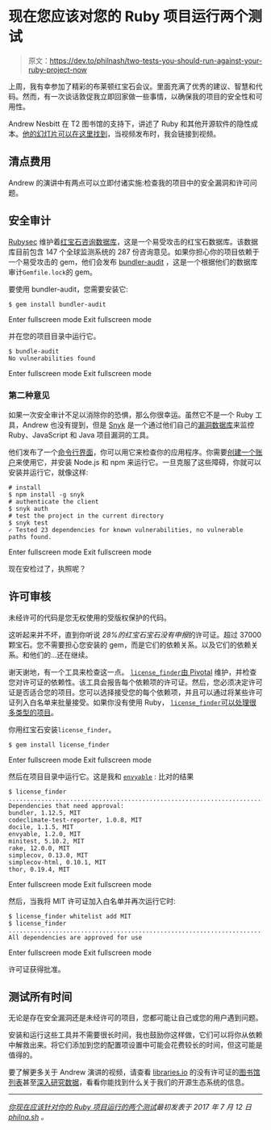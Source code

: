 # 现在您应该对您的 Ruby 项目运行两个测试

> 原文：<https://dev.to/philnash/two-tests-you-should-run-against-your-ruby-project-now>

上周，我有幸参加了精彩的布莱顿红宝石会议。里面充满了优秀的建议、智慧和代码。然而，有一次谈话敦促我立即回家做一些事情，以确保我的项目的安全性和可用性。

Andrew Nesbitt 在 T2 图书馆的支持下，讲述了 Ruby 和其他开源软件的隐性成本。[他的幻灯片可以在这里找到](https://speakerdeck.com/andrew/can-my-friends-come-too)，当视频发布时，我会链接到视频。

## 清点费用

Andrew 的演讲中有两点可以立即付诸实施:检查我的项目中的安全漏洞和许可问题。

## 安全审计

[Rubysec](https://rubysec.com/) 维护着[红宝石咨询数据库](https://github.com/rubysec/ruby-advisory-db)，这是一个易受攻击的红宝石数据库。该数据库目前包含 147 个全球监测系统的 287 份咨询意见。如果你担心你的项目依赖于一个易受攻击的 gem，他们会发布 [bundler-audit](https://github.com/rubysec/bundler-audit) ，这是一个根据他们的数据库审计`Gemfile.lock`的 gem。

要使用 bundler-audit，您需要安装它:

```
$ gem install bundler-audit 
```

Enter fullscreen mode Exit fullscreen mode

并在您的项目目录中运行它。

```
$ bundle-audit
No vulnerabilities found 
```

Enter fullscreen mode Exit fullscreen mode

### 第二种意见

如果一次安全审计不足以消除你的恐惧，那么你很幸运。虽然它不是一个 Ruby 工具，Andrew 也没有提到，但是 [Snyk](https://snyk.io/) 是一个通过他们自己的[漏洞数据库](https://snyk.io/vuln/)来监控 Ruby、JavaScript 和 Java 项目漏洞的工具。

他们发布了一个[命令行界面](https://snyk.io/docs/using-snyk)，你可以用它来检查你的应用程序。你需要[创建一个账户](https://snyk.io/signup)来使用它，并安装 Node.js 和 npm 来运行它。一旦克服了这些障碍，你就可以安装并运行它，就像这样:

```
# install
$ npm install -g snyk
# authenticate the client
$ snyk auth
# test the project in the current directory
$ snyk test
✓ Tested 23 dependencies for known vulnerabilities, no vulnerable paths found. 
```

Enter fullscreen mode Exit fullscreen mode

现在安检过了，执照呢？

## 许可审核

未经许可的代码是您无权使用的受版权保护的代码。

这听起来并不坏，直到你听说 *28%的红宝石宝石没有申报*的许可证。超过 37000 颗宝石。您不需要担心您安装的 gem，而是它们的依赖关系。以及它们的依赖关系。和他们的...还在继续。

谢天谢地，有一个工具来检查这一点。 [`license_finder`由 Pivotal](https://github.com/pivotal/LicenseFinder/) 维护，并检查您对许可证的依赖性。该工具会报告每个依赖项的许可证。然后，您必须决定许可证是否适合您的项目。您可以选择接受您的每个依赖项，并且可以通过将某些许可证列入白名单来批量接受。如果你没有使用 Ruby， [`license_finder`可以处理很多类型的项目](https://github.com/pivotal/LicenseFinder#supported-project-types)。

你用红宝石安装`license_finder`。

```
$ gem install license_finder 
```

Enter fullscreen mode Exit fullscreen mode

然后在项目目录中运行它。这是我和 [`envyable`](https://github.com/philnash/envyable) :
比对的结果

```
$ license_finder
..............................................................................
Dependencies that need approval:
bundler, 1.12.5, MIT
codeclimate-test-reporter, 1.0.8, MIT
docile, 1.1.5, MIT
envyable, 1.2.0, MIT
minitest, 5.10.2, MIT
rake, 12.0.0, MIT
simplecov, 0.13.0, MIT
simplecov-html, 0.10.1, MIT
thor, 0.19.4, MIT 
```

Enter fullscreen mode Exit fullscreen mode

然后，当我将 MIT 许可证加入白名单并再次运行它时:

```
$ license_finder whitelist add MIT
$ license_finder
..............................................................................
All dependencies are approved for use 
```

Enter fullscreen mode Exit fullscreen mode

许可证获得批准。

## 测试所有时间

无论是存在安全漏洞还是未经许可的项目，您都可能让自己或您的用户遇到问题。

安装和运行这些工具并不需要很长时间，我也鼓励你这样做，它们可以将你从依赖中解救出来。将它们添加到您的配置项设置中可能会花费较长的时间，但这可能是值得的。

要了解更多关于 Andrew 演讲的视频，请查看 [libraries.io](https://libraries.io/) 的没有许可证的[图书馆列表](https://libraries.io/unlicensed-libraries)甚至[深入研究数据](https://libraries.io/data)，看看你能找到什么关于我们的开源生态系统的信息。

* * *

*[你现在应该针对你的 Ruby 项目运行的两个测试](https://philna.sh/blog/2017/07/12/two-tests-you-should-run-against-your-ruby-project-now/)最初发表于 2017 年 7 月 12 日 [philna.sh](https://philna.sh) 。*